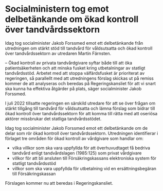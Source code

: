 # Socialministern tog emot delbetänkande om ökad kontroll över tandvårdssektorn

Idag tog socialminister Jakob Forssmed emot ett delbetänkande från utredningen om stärkt stöd till tandvård för våldsutsatta och ökad kontroll över tandvårdssektorn av utredaren Martin Färnsten.

– Ökad kontroll av privata tandvårdgivare syftar både till att öka patientsäkerheten och att minska fusket kring utbetalningar av statligt tandvårdsstöd. Arbetet med att stoppa välfärdsfusket är prioriterat av regeringen, så parallellt med att utredningens förslag skickas ut på remiss kommer de att analyseras och beredas på Regeringskansliet för att vi snart ska kunna ha effektiva åtgärder på plats, säger socialminister Jakob Forssmed.

I juli 2022 tillsatte regeringen en särskild utredare för att se över frågan om stärkt tillgång till tandvård för våldsutsatta och lämna förslag som bidrar till ökad kontroll över tandvårdssektorn för att komma till rätta med att oseriösa aktörer missbrukar det statliga tandvårdsstödet.

Idag tog socialminister Jakob Forssmed emot ett delbetänkande om de delar som rör ökad kontroll över tandvårdssektorn. Utredningen identifierar i förlaget tre områden för ökad kontroll av vårdgivare som handlar om:

* vilka villkor som ska vara uppfyllda för att överhuvudtaget få bedriva tandvård enligt tandvårdslagen (1985:125) som privat vårdgivare
* villkor för att bli ansluten till Försäkringskassans elektroniska system för statligt tandvårdsstöd
* villkor som ska vara uppfyllda för utbetalning vid en ersättningsbegäran till Försäkringskassan

Förslagen kommer nu att beredas i Regeringskansliet.
